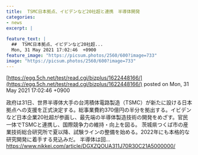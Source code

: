 ```yaml
---
title:  TSMC日本拠点、イビデンなど20社超と連携　半導体開発  
categories:
- news
excerpt: |
  
feature_text: |
  ##  TSMC日本拠点、イビデンなど20社超...
  Mon, 31 May 2021 17:02:46  +0900
feature_image: "https://picsum.photos/2560/600?image=733"
image: "https://picsum.photos/2560/600?image=733"
---
```


[https://egg.5ch.net/test/read.cgi/bizplus/1622448166/](https://egg.5ch.net/test/read.cgi/bizplus/1622448166/)
posted on Mon, 31 May 2021 17:02:46  +0900

<!--more-->

政府は31日、世界半導体大手の台湾積体電路製造（TSMC）が新たに設ける日本拠点への支援を正式決定する。総事業費約370億円の半分を拠出する。イビデンなど日本企業20社超が参画し、最先端の半導体製造技術の開発をめざす。官民一体でTSMCと連携し、国際競争力の維持・向上を図る。 茨城県つくば市の産業技術総合研究所で夏以降、試験ラインの整備を始める。2022年にも本格的な研究開発に着手する見込みだ。 半導体は回... https://www.nikkei.com/article/DGXZQOUA311J70R30C21A5000000/
